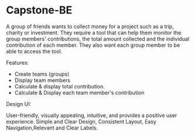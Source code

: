 # Capstone-BE

A group of friends wants to collect money for a project such as a trip, charity or investment. They require a tool that can help them monitor the group members' contributions, the total amount collected and the individual contribution of each member. They also want each group member to be able to access the tool.

Features:

- Create teams (groups)
- Display team members
- Calculate & display total contribution.
- Calculate & Display each team member's contribution

Design UI:

User-friendly, visually appealing, intuitive, and provides a positive user experience.
Simple and Clear Design, Consistent Layout, Easy Navigation,Relevant and Clear Labels.
